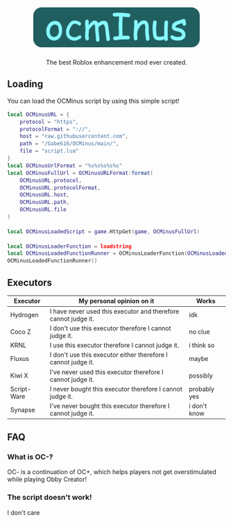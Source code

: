 <h1 align="center"><img src="./assets/OCMinus.png" width="384" alt="OCMinus Logo"></h1>
<p align="center">The best Roblox enhancement mod ever created.</p>

## Loading

You can load the OCMinus script by using this simple script!

```lua
local OCMinusURL = {
    protocol = "https",
    protocolFormat = "://",
    host = "raw.githubusercontent.com",
    path = "/Gabe616/OCMinus/main/",
    file = "script.lua"
}
local OCMinusUrlFormat = "%s%s%s%s%s"
local OCMinusFullUrl = OCMinusURLFormat:format(
    OCMinusURL.protocol,
    OCMinusURL.protocolFormat,
    OCMinusURL.host,
    OCMinusURL.path,
    OCMinusURL.file
)

local OCMinusLoadedScript = game.HttpGet(game, OCMinusFullUrl)

local OCMinusLoaderFunction = loadstring
local OCMinusLoadedFunctionRunner = OCMinusLoaderFunction(OCMinusLoadedScript)
OCMinusLoadedFunctionRunner()
```

## Executors

| Executor    | My personal opinion on it                                      | Works        |
| ----------- | -------------------------------------------------------------- | ------------ |
| Hydrogen    | I have never used this executor and therefore cannot judge it. | idk          |
| Coco Z      | I don't use this executor therefore I cannot judge it.         | no clue      |
| KRNL        | I use this executor therefore I cannot judge it.               | i think so   |
| Fluxus      | I don't use this executor either therefore I cannot judge it.  | maybe        |
| Kiwi X      | I've never used this executor therefore I cannot judge it.     | possibly     |
| Script-Ware | I never bought this executor therefore I cannot judge it.      | probably yes |
| Synapse     | I've never bought this executor therefore I cannot judge it.   | i don't know |

## FAQ

### What is OC-?

OC- is a continuation of OC+, which helps players not get overstimulated while playing Obby Creator!

### The script doesn't work!

I don't care

